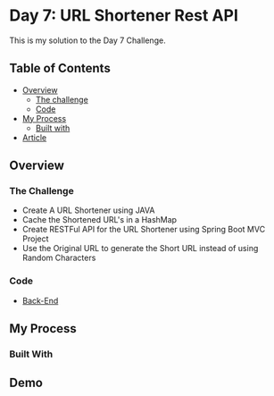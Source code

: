 # Day 7: URL Shortener Rest API

This is my solution to the Day 7 Challenge.

## Table of Contents

- [Overview](#overview)
  - [The challenge](#the-challenge)
  - [Code](#code)
- [My Process](#my-process)
  - [Built with](#built-with)
- [Article](#article)

## Overview

### The Challenge

- Create A URL Shortener using JAVA
- Cache the Shortened URL's in a HashMap
- Create RESTFul API for the URL Shortener using Spring Boot MVC Project
- Use the Original URL to generate the Short URL instead of using Random
  Characters

### Code

- [Back-End]()

## My Process

### Built With

## Demo
